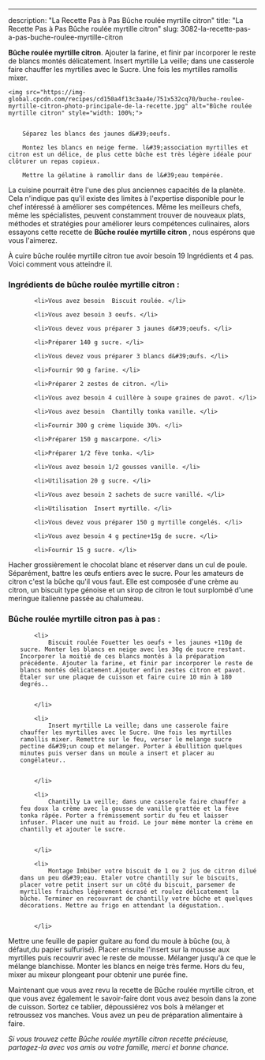 ---
description: "La Recette Pas à Pas Bûche roulée myrtille citron"
title: "La Recette Pas à Pas Bûche roulée myrtille citron"
slug: 3082-la-recette-pas-a-pas-buche-roulee-myrtille-citron

<p>
	<strong>Bûche roulée myrtille citron</strong>. 
	Ajouter la farine, et finir par incorporer le reste de blancs montés délicatement. Insert myrtille La veille; dans une casserole faire chauffer les myrtilles avec le Sucre. Une fois les myrtilles ramollis mixer.
</p>
<p>
	
	<img src="https://img-global.cpcdn.com/recipes/cd150a4f13c3aa4e/751x532cq70/buche-roulee-myrtille-citron-photo-principale-de-la-recette.jpg" alt="Bûche roulée myrtille citron" style="width: 100%;">
	
	
		Séparez les blancs des jaunes d&#39;oeufs.
	
		Montez les blancs en neige ferme. l&#39;association myrtilles et citron est un délice, de plus cette bûche est très légère idéale pour clôturer un repas copieux.
	
		Mettre la gélatine à ramollir dans de l&#39;eau tempérée.
	
</p>

La cuisine pourrait être l'une des plus anciennes capacités de la planète. Cela n'indique pas qu'il existe des limites à l'expertise disponible pour le chef intéressé à améliorer ses compétences. Même les meilleurs chefs, même les spécialistes, peuvent constamment trouver de nouveaux plats, méthodes et stratégies pour améliorer leurs compétences culinaires, alors essayons cette recette de <strong> Bûche roulée myrtille citron </strong>, nous espérons que vous l'aimerez.

<!--inarticleads1-->

À cuire bûche roulée myrtille citron tue avoir besoin 19 Ingrédients et 4 pas. Voici comment vous atteindre il.

<h3>Ingrédients de bûche roulée myrtille citron :</h3>

<ol>
	
		<li>Vous avez besoin  Biscuit roulée. </li>
	
		<li>Vous avez besoin 3 oeufs. </li>
	
		<li>Vous devez vous préparer 3 jaunes d&#39;oeufs. </li>
	
		<li>Préparer 140 g sucre. </li>
	
		<li>Vous devez vous préparer 3 blancs d&#39;œufs. </li>
	
		<li>Fournir 90 g farine. </li>
	
		<li>Préparer 2 zestes de citron. </li>
	
		<li>Vous avez besoin 4 cuillère à soupe graines de pavot. </li>
	
		<li>Vous avez besoin  Chantilly tonka vanille. </li>
	
		<li>Fournir 300 g crème liquide 30%. </li>
	
		<li>Préparer 150 g mascarpone. </li>
	
		<li>Préparer 1/2 fève tonka. </li>
	
		<li>Vous avez besoin 1/2 gousses vanille. </li>
	
		<li>Utilisation 20 g sucre. </li>
	
		<li>Vous avez besoin 2 sachets de sucre vanillé. </li>
	
		<li>Utilisation  Insert myrtille. </li>
	
		<li>Vous devez vous préparer 150 g myrtille congelés. </li>
	
		<li>Vous avez besoin 4 g pectine+15g de sucre. </li>
	
		<li>Fournir 15 g sucre. </li>
	
</ol>

Hacher grossièrement le chocolat blanc et réserver dans un cul de poule. Séparément, battre les œufs entiers avec le sucre. Pour les amateurs de citron c&#39;est la bûche qu&#39;il vous faut. Elle est composée d&#39;une crème au citron, un biscuit type génoise et un sirop de citron le tout surplombé d&#39;une meringue italienne passée au chalumeau. 

<!--inarticleads2-->

<h3>Bûche roulée myrtille citron pas à pas :</h3>

<ol>
	
		<li>
			Biscuit roulée Fouetter les oeufs + les jaunes +110g de sucre. Monter les blancs en neige avec les 30g de sucre restant. Incorporer la moitié de ces blancs montés à la préparation précédente. Ajouter la farine, et finir par incorporer le reste de blancs montés délicatement.Ajouter enfin zestes citron et pavot. Étaler sur une plaque de cuisson et faire cuire 10 min à 180 degrés..
			
			
		</li>
	
		<li>
			Insert myrtille La veille; dans une casserole faire chauffer les myrtilles avec le Sucre. Une fois les myrtilles ramollis mixer. Remettre sur le feu, verser le melange sucre pectine d&#39;un coup et melanger. Porter à ébullition quelques minutes puis verser dans un moule a insert et placer au congélateur..
			
			
		</li>
	
		<li>
			Chantilly La veille; dans une casserole faire chauffer a feu doux la crème avec la gousse de vanille grattée et la fève tonka râpée. Porter a frémissement sortir du feu et laisser infuser. Placer une nuit au froid. Le jour même monter la crème en chantilly et ajouter le sucre.
			
			
		</li>
	
		<li>
			Montage Imbiber votre biscuit de 1 ou 2 jus de citron dilué dans un peu d&#39;eau. Etaler votre chantilly sur le biscuits, placer votre petit insert sur un côté du biscuit, parsemer de myrtilles fraiches légèrement écrasé et roulez délicatement la bûche. Terminer en recouvrant de chantilly votre bûche et quelques décorations. Mettre au frigo en attendant la dégustation..
			
			
		</li>
	
</ol>

Mettre une feuille de papier guitare au fond du moule à bûche (ou, à défaut,du papier sulfurisé). Placer ensuite l&#39;insert sur la mousse aux myrtilles puis recouvrir avec le reste de mousse. Mélanger jusqu&#39;à ce que le mélange blanchisse. Monter les blancs en neige très ferme. Hors du feu, mixer au mixeur plongeant pour obtenir une purée fine. 

<!--inarticleads1-->

<p>
Maintenant que vous avez revu la recette de Bûche roulée myrtille citron, et que vous avez également le savoir-faire dont vous avez besoin dans la zone de cuisson. Sortez ce tablier, dépoussiérez vos bols à mélanger et retroussez vos manches. Vous avez un peu de préparation alimentaire à faire.
</p>

<p>
<i>Si vous trouvez cette Bûche roulée myrtille citron recette précieuse, partagez-la avec vos amis ou votre famille, merci et bonne chance.</i>
</p>
